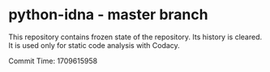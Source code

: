 # python-idna - master branch

This repository contains frozen state of the repository.
Its history is cleared. It is used only for static code
analysis with Codacy.

Commit Time: 1709615958